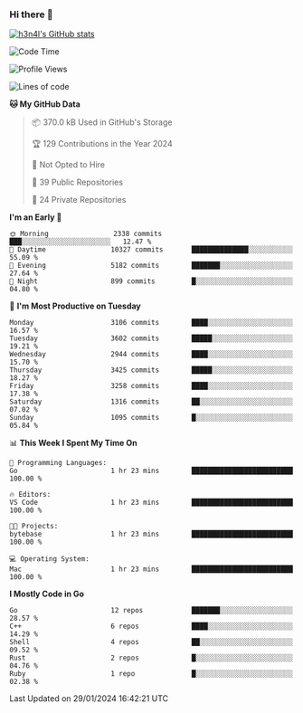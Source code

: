 ### Hi there 👋

[![h3n4l's GitHub stats](https://github-readme-stats.vercel.app/api?username=h3n4l&count_private=true&show_icons=true&theme=radical)](https://github.com/h3n4l/github-readme-stats)

<!--START_SECTION:waka-->
![Code Time](http://img.shields.io/badge/Code%20Time-1%2C834%20hrs%2017%20mins-blue)

![Profile Views](http://img.shields.io/badge/Profile%20Views-1-blue)

![Lines of code](https://img.shields.io/badge/From%20Hello%20World%20I%27ve%20Written-5.3%20million%20lines%20of%20code-blue)

**🐱 My GitHub Data** 

> 📦 370.0 kB Used in GitHub's Storage 
 > 
> 🏆 129 Contributions in the Year 2024
 > 
> 🚫 Not Opted to Hire
 > 
> 📜 39 Public Repositories 
 > 
> 🔑 24 Private Repositories 
 > 
**I'm an Early 🐤** 

```text
🌞 Morning                2338 commits        ███░░░░░░░░░░░░░░░░░░░░░░   12.47 % 
🌆 Daytime                10327 commits       ██████████████░░░░░░░░░░░   55.09 % 
🌃 Evening                5182 commits        ███████░░░░░░░░░░░░░░░░░░   27.64 % 
🌙 Night                  899 commits         █░░░░░░░░░░░░░░░░░░░░░░░░   04.80 % 
```
📅 **I'm Most Productive on Tuesday** 

```text
Monday                   3106 commits        ████░░░░░░░░░░░░░░░░░░░░░   16.57 % 
Tuesday                  3602 commits        █████░░░░░░░░░░░░░░░░░░░░   19.21 % 
Wednesday                2944 commits        ████░░░░░░░░░░░░░░░░░░░░░   15.70 % 
Thursday                 3425 commits        █████░░░░░░░░░░░░░░░░░░░░   18.27 % 
Friday                   3258 commits        ████░░░░░░░░░░░░░░░░░░░░░   17.38 % 
Saturday                 1316 commits        ██░░░░░░░░░░░░░░░░░░░░░░░   07.02 % 
Sunday                   1095 commits        █░░░░░░░░░░░░░░░░░░░░░░░░   05.84 % 
```


📊 **This Week I Spent My Time On** 

```text
💬 Programming Languages: 
Go                       1 hr 23 mins        █████████████████████████   100.00 % 

🔥 Editors: 
VS Code                  1 hr 23 mins        █████████████████████████   100.00 % 

🐱‍💻 Projects: 
bytebase                 1 hr 23 mins        █████████████████████████   100.00 % 

💻 Operating System: 
Mac                      1 hr 23 mins        █████████████████████████   100.00 % 
```

**I Mostly Code in Go** 

```text
Go                       12 repos            ███████░░░░░░░░░░░░░░░░░░   28.57 % 
C++                      6 repos             ████░░░░░░░░░░░░░░░░░░░░░   14.29 % 
Shell                    4 repos             ██░░░░░░░░░░░░░░░░░░░░░░░   09.52 % 
Rust                     2 repos             █░░░░░░░░░░░░░░░░░░░░░░░░   04.76 % 
Ruby                     1 repo              █░░░░░░░░░░░░░░░░░░░░░░░░   02.38 % 
```




 Last Updated on 29/01/2024 16:42:21 UTC
<!--END_SECTION:waka-->

